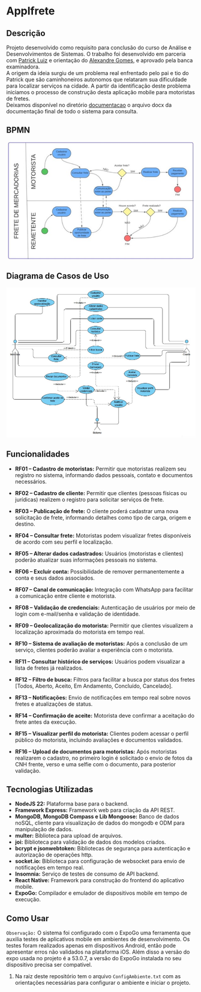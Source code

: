 # AppIfrete

## Descrição
Projeto desenvolvido como requisito para conclusão do curso de Análise e Desenvolvimentos de Sistemas. O trabalho foi desenvolvido em parceria com [Patrick Luiz](https://github.com/Patrick-Luiz-Silva) e orientação do [Alexandre Gomes](https://github.com/XandyGomes), e aprovado pela banca examinadora.<br>
A origem da ideia surgiu de um problema real enfrentado pelo pai e tio do Patrick que são caminhoneiros autonomos que relataram sua dificuldade para localizar serviços na cidade. A partir da identificação deste problema iniciamos o processo de construção desta aplicação mobile para motoristas de fretes.<br>
Deixamos disponível no diretório [documentacao](.documentacao) o arquivo docx da documentação final de todo o sistema para consulta.

## BPMN
<div align="center">
    <img src="./documentacao/bpmn-v1.jpg">
</div>

## Diagrama de Casos de Uso
<div align="center">
    <img src="./documentacao/casosDeUso.jpg">
</div>

## Funcionalidades
- **RF01 – Cadastro de motoristas:** Permitir que motoristas realizem seu registro no sistema, informando dados pessoais, contato e documentos necessários.

- **RF02 – Cadastro de cliente:** Permitir que clientes (pessoas físicas ou jurídicas) realizem o registro para solicitar serviços de frete.

- **RF03 – Publicação de frete:** O cliente poderá cadastrar uma nova solicitação de frete, informando detalhes como tipo de carga, origem e destino.

- **RF04 – Consultar frete:** Motoristas podem visualizar fretes disponíveis de acordo com seu perfil e localização.

- **RF05 – Alterar dados cadastrados:** Usuários (motoristas e clientes) poderão atualizar suas informações pessoais no sistema.

- **RF06 – Excluir conta:** Possibilidade de remover permanentemente a conta e seus dados associados.

- **RF07 – Canal de comunicação:** Integração com WhatsApp para facilitar a comunicação entre cliente e motorista.

- **RF08 – Validação de credenciais:** Autenticação de usuários por meio de login com e-mail/senha e validação de identidade.

- **RF09 – Geolocalização do motorista:** Permitir que clientes visualizem a localização aproximada do motorista em tempo real.

- **RF10 – Sistema de avaliação de motoristas:** Após a conclusão de um serviço, clientes poderão avaliar a experiência com o motorista.

- **RF11 – Consultar histórico de serviços:** Usuários podem visualizar a lista de fretes já realizados.

- **RF12 – Filtro de busca:** Filtros para facilitar a busca por status dos fretes [Todos, Aberto, Aceito, Em Andamento, Concluído, Cancelado].

- **RF13 – Notificações:** Envio de notificações em tempo real sobre novos fretes e atualizações de status.

- **RF14 – Confirmação de aceite:** Motorista deve confirmar a aceitação do frete antes da execução.

- **RF15 – Visualizar perfil do motorista:** Clientes podem acessar o perfil público do motorista, incluindo avaliações e documentos validados.

- **RF16 – Upload de documentos para motoristas:** Após motoristas realizarem o cadastro, no primeiro login é solicitado o envio de fotos da CNH frente, verso e uma selfie com o documento, para posterior validação.


## Tecnologias Utilizadas
- **NodeJS 22:** Plataforma base para o backend.
- **Framework Express:** Framework web para criação da API REST. 
- **MongoDB, MongoDB Compass e Lib Mongoose:** Banco de dados noSQL, cliente para visualização de dados do mongodb e ODM para manipulação de dados.
- **multer:** Biblioteca para upload de arquivos.
- **joi:** Biblioteca para validação de dados dos modelos criados.
- **bcrypt e jsonwebtoken:** Bibliotecas de segurança para autenticação e autorização de operações http.
- **socket.io:** Biblioteca para configuração de websocket para envio de notificações em tempo real.
- **Insomnia:** Serviço de testes de consumo de API backend.
- **React Native:** Framework para construção do frontend do aplicativo mobile.
- **ExpoGo:** Compilador e emulador de dispositivos mobile em tempo de execução.


## Como Usar
`Observação:` O sistema foi configurado com o ExpoGo uma ferramenta que auxilia testes de aplicativos mobile em ambientes de desenvolvimento. Os testes foram realizados apenas em dispositivos Android, então pode apresentar erros não validados na plataforma iOS. Além disso a versão do expo usada no projeto é a 53.0.7, a versão do ExpoGo instalada no seu dispositivo precisa ser compativel. 
1. Na raiz deste repositório tem o arquivo `ConfigAmbiente.txt` com as orientações necessárias para configurar o ambiente e iniciar o projeto.

